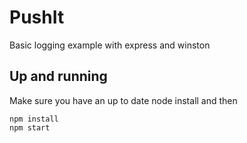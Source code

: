 # PushIt
Basic logging example with express and winston



## Up and running
Make sure you have an up to date node install and then
```
npm install
npm start
```
